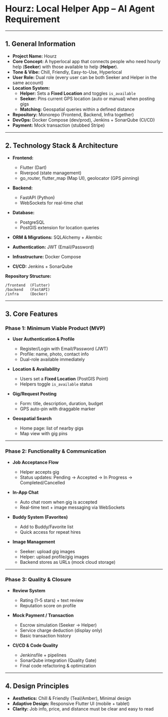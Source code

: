 # Hourz: Local Helper App – AI Agent Requirement

---

## 1. General Information

- **Project Name:** Hourz  
- **Core Concept:** A hyperlocal app that connects people who need hourly help (**Seeker**) with those available to help (**Helper**).  
- **Tone & Vibe:** Chill, Friendly, Easy-to-Use, Hyperlocal  
- **User Role:** Dual role (every user can be both Seeker and Helper in the same account)  
- **Location System:**  
  - **Helper:** Sets a **Fixed Location** and toggles `is_available`  
  - **Seeker:** Pins current GPS location (auto or manual) when posting gigs  
  - **Matching:** Geospatial queries within a defined distance  
- **Repository:** Monorepo (Frontend, Backend, Infra together)  
- **DevOps:** Docker Compose (dev/prod), Jenkins + SonarQube (CI/CD)  
- **Payment:** Mock transaction (stubbed Stripe) 

---

## 2. Technology Stack & Architecture

- **Frontend:**  
  - Flutter (Dart)  
  - Riverpod (state management)  
  - go_router, flutter_map (Map UI), geolocator (GPS pinning)  

- **Backend:**  
  - FastAPI (Python)  
  - WebSockets for real-time chat  

- **Database:**  
  - PostgreSQL  
  - PostGIS extension for location queries  

- **ORM & Migrations:** SQLAlchemy + Alembic  
- **Authentication:** JWT (Email/Password)  
- **Infrastructure:** Docker Compose  
- **CI/CD:** Jenkins + SonarQube  

**Repository Structure:**
```
/frontend  (Flutter)
/backend   (FastAPI)
/infra     (Docker)
```

---

## 3. Core Features

### Phase 1: Minimum Viable Product (MVP)
- **User Authentication & Profile**  
  - Register/Login with Email/Password (JWT)  
  - Profile: name, photo, contact info  
  - Dual-role available immediately  

- **Location & Availability**  
  - Users set a **Fixed Location** (PostGIS Point)  
  - Helpers toggle `is_available` status  

- **Gig/Request Posting**  
  - Form: title, description, duration, budget  
  - GPS auto-pin with draggable marker  

- **Geospatial Search**  
  - Home page: list of nearby gigs  
  - Map view with gig pins  

---

### Phase 2: Functionality & Communication
- **Job Acceptance Flow**  
  - Helper accepts gig  
  - Status updates: Pending → Accepted → In Progress → Completed/Cancelled  

- **In-App Chat**  
  - Auto chat room when gig is accepted  
  - Real-time text + image messaging via WebSockets  

- **Buddy System (Favorites)**  
  - Add to Buddy/Favorite list  
  - Quick access for repeat hires  

- **Image Management**  
  - Seeker: upload gig images  
  - Helper: upload profile/gig images  
  - Backend stores as URLs (mock cloud storage)  

---

### Phase 3: Quality & Closure
- **Review System**  
  - Rating (1–5 stars) + text review  
  - Reputation score on profile  

- **Mock Payment / Transaction**  
  - Escrow simulation (Seeker → Helper)  
  - Service charge deduction (display only)  
  - Basic transaction history  

- **CI/CD & Code Quality**  
  - Jenkinsfile + pipelines  
  - SonarQube integration (Quality Gate)  
  - Final code refactoring & optimization  

---

## 4. Design Principles

- **Aesthetics:** Chill & Friendly (Teal/Amber), Minimal design  
- **Adaptive Design:** Responsive Flutter UI (mobile + tablet)  
- **Clarity:** Job info, price, and distance must be clear and easy to read  
